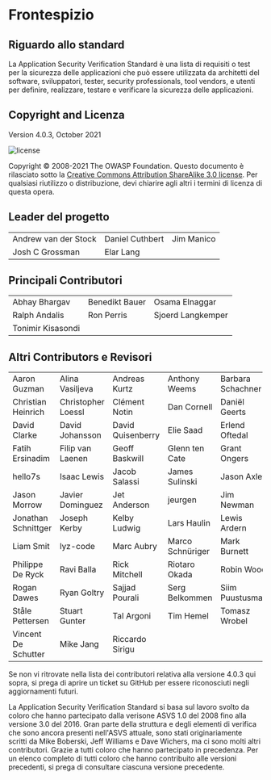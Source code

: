 # Frontespizio

## Riguardo allo standard

La Application Security Verification Standard è una lista di requisiti o test per la sicurezza delle applicazioni che può essere utilizzata da architetti del software, sviluppatori, tester, security professionals, tool vendors, e utenti per definire, realizzare, testare e verificare la sicurezza delle applicazioni.

## Copyright and Licenza

Version 4.0.3, October 2021

![license](../images/license.png)

Copyright © 2008-2021 The OWASP Foundation. Questo documento è rilasciato sotto la [Creative Commons Attribution ShareAlike 3.0 license](https://creativecommons.org/licenses/by-sa/3.0/). Per qualsiasi riutilizzo o distribuzione, devi chiarire agli altri i termini di licenza di questa opera.

## Leader del progetto

|                      	|                 	|            	|
|----------------------	|-----------------	|------------	|
| Andrew van der Stock 	| Daniel Cuthbert 	| Jim Manico 	|
| Josh C Grossman      	| Elar Lang     	|            	|

## Principali Contributori

|                	|                	|                   	|
|----------------	|----------------	|-------------------	|
| Abhay Bhargav  	| Benedikt Bauer 	| Osama Elnaggar    	|
| Ralph Andalis 	| Ron Perris     	| Sjoerd Langkemper 	|
| Tonimir Kisasondi |               	|                   	|

## Altri Contributors e Revisori

|                     |                    |                   |                  |                   |
| ------------------- | ------------------ | ----------------- | ---------------- | ----------------- |
| Aaron Guzman        | Alina Vasiljeva    | Andreas Kurtz     | Anthony Weems    | Barbara Schachner |
| Christian Heinrich  | Christopher Loessl | Clément Notin     | Dan Cornell      | Daniël Geerts     |
| David Clarke        | David Johansson    | David Quisenberry | Elie Saad        | Erlend Oftedal    |
| Fatih Ersinadim     | Filip van Laenen   | Geoff Baskwill    | Glenn ten Cate   | Grant Ongers      |
| hello7s             | Isaac Lewis        | Jacob Salassi     | James Sulinski   | Jason Axley       |
| Jason Morrow        | Javier Dominguez   | Jet Anderson      | jeurgen          | Jim Newman        |
| Jonathan Schnittger | Joseph Kerby       | Kelby Ludwig      | Lars Haulin      | Lewis Ardern      |
| Liam Smit           | lyz-code           | Marc Aubry        | Marco Schnüriger | Mark Burnett      |
| Philippe De Ryck    | Ravi Balla         | Rick Mitchell     | Riotaro Okada    | Robin Wood        |
| Rogan Dawes         | Ryan Goltry        | Sajjad Pourali    | Serg Belkommen   | Siim Puustusmaa   |
| Ståle Pettersen     | Stuart Gunter      | Tal Argoni        | Tim Hemel        | Tomasz Wrobel     |
| Vincent De Schutter | Mike Jang          | Riccardo Sirigu   |                  |                   |



Se non vi ritrovate nella lista dei contributori relativa alla versione 4.0.3 qui sopra, si prega di aprire un ticket su GitHub per essere riconosciuti negli aggiornamenti futuri.

La Application Security Verification Standard si basa sul lavoro svolto da coloro che hanno partecipato dalla verisone ASVS 1.0 del 2008 fino alla versione 3.0 del 2016. Gran parte della struttura e degli elementi di verifica che sono ancora presenti nell'ASVS attuale, sono stati originariamente scritti da Mike Boberski, Jeff Williams e Dave Wichers, ma ci sono molti altri contributori. Grazie a tutti coloro che hanno partecipato in precedenza. Per un elenco completo di tutti coloro che hanno contribuito alle versioni precedenti, si prega di consultare ciascuna versione precedente.

